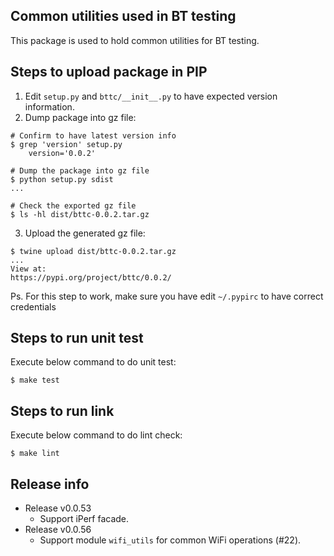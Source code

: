 ## Common utilities used in BT testing
This package is used to hold common utilities for BT testing.

## Steps to upload package in PIP
1. Edit `setup.py` and `bttc/__init__.py` to have expected version information.
2. Dump package into gz file:
```
# Confirm to have latest version info
$ grep 'version' setup.py
    version='0.0.2'

# Dump the package into gz file
$ python setup.py sdist
...

# Check the exported gz file
$ ls -hl dist/bttc-0.0.2.tar.gz
```

3. Upload the generated gz file:
```
$ twine upload dist/bttc-0.0.2.tar.gz
...
View at:
https://pypi.org/project/bttc/0.0.2/
```
Ps. For this step to work, make sure you have edit `~/.pypirc` to have correct
credentials

## Steps to run unit test
Execute below command to do unit test:
```
$ make test
```

## Steps to run link
Execute below command to do lint check:
```
$ make lint
```

## Release info
* Release v0.0.53
    - Support iPerf facade.
* Release v0.0.56
    - Support module `wifi_utils` for common WiFi operations (#22).
